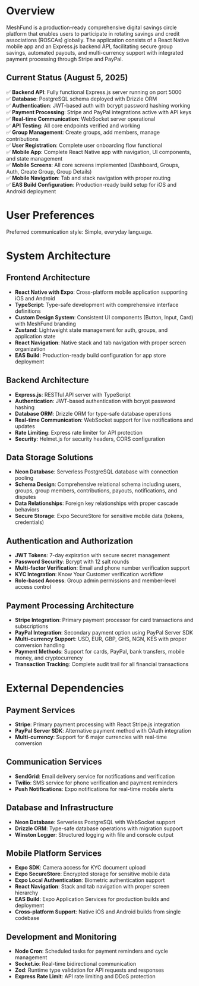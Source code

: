 # Overview

MeshFund is a production-ready comprehensive digital savings circle platform that enables users to participate in rotating savings and credit associations (ROSCAs) globally. The application consists of a React Native mobile app and an Express.js backend API, facilitating secure group savings, automated payouts, and multi-currency support with integrated payment processing through Stripe and PayPal.

## Current Status (August 5, 2025)
✅ **Backend API**: Fully functional Express.js server running on port 5000  
✅ **Database**: PostgreSQL schema deployed with Drizzle ORM  
✅ **Authentication**: JWT-based auth with bcrypt password hashing working  
✅ **Payment Processing**: Stripe and PayPal integrations active with API keys  
✅ **Real-time Communication**: WebSocket server operational  
✅ **API Testing**: All core endpoints verified and working  
✅ **Group Management**: Create groups, add members, manage contributions  
✅ **User Registration**: Complete user onboarding flow functional  
✅ **Mobile App**: Complete React Native app with navigation, UI components, and state management  
✅ **Mobile Screens**: All core screens implemented (Dashboard, Groups, Auth, Create Group, Group Details)  
✅ **Mobile Navigation**: Tab and stack navigation with proper routing  
✅ **EAS Build Configuration**: Production-ready build setup for iOS and Android deployment

# User Preferences

Preferred communication style: Simple, everyday language.

# System Architecture

## Frontend Architecture
- **React Native with Expo**: Cross-platform mobile application supporting iOS and Android
- **TypeScript**: Type-safe development with comprehensive interface definitions
- **Custom Design System**: Consistent UI components (Button, Input, Card) with MeshFund branding
- **Zustand**: Lightweight state management for auth, groups, and application state
- **React Navigation**: Native stack and tab navigation with proper screen organization
- **EAS Build**: Production-ready build configuration for app store deployment

## Backend Architecture
- **Express.js**: RESTful API server with TypeScript
- **Authentication**: JWT-based authentication with bcrypt password hashing
- **Database ORM**: Drizzle ORM for type-safe database operations
- **Real-time Communication**: WebSocket support for live notifications and updates
- **Rate Limiting**: Express rate limiter for API protection
- **Security**: Helmet.js for security headers, CORS configuration

## Data Storage Solutions
- **Neon Database**: Serverless PostgreSQL database with connection pooling
- **Schema Design**: Comprehensive relational schema including users, groups, group members, contributions, payouts, notifications, and disputes
- **Data Relationships**: Foreign key relationships with proper cascade behaviors
- **Secure Storage**: Expo SecureStore for sensitive mobile data (tokens, credentials)

## Authentication and Authorization
- **JWT Tokens**: 7-day expiration with secure secret management
- **Password Security**: Bcrypt with 12 salt rounds
- **Multi-factor Verification**: Email and phone number verification support
- **KYC Integration**: Know Your Customer verification workflow
- **Role-based Access**: Group admin permissions and member-level access control

## Payment Processing Architecture
- **Stripe Integration**: Primary payment processor for card transactions and subscriptions
- **PayPal Integration**: Secondary payment option using PayPal Server SDK
- **Multi-currency Support**: USD, EUR, GBP, GHS, NGN, KES with proper conversion handling
- **Payment Methods**: Support for cards, PayPal, bank transfers, mobile money, and cryptocurrency
- **Transaction Tracking**: Complete audit trail for all financial transactions

# External Dependencies

## Payment Services
- **Stripe**: Primary payment processing with React Stripe.js integration
- **PayPal Server SDK**: Alternative payment method with OAuth integration
- **Multi-currency**: Support for 6 major currencies with real-time conversion

## Communication Services
- **SendGrid**: Email delivery service for notifications and verification
- **Twilio**: SMS service for phone verification and payment reminders
- **Push Notifications**: Expo notifications for real-time mobile alerts

## Database and Infrastructure
- **Neon Database**: Serverless PostgreSQL with WebSocket support
- **Drizzle ORM**: Type-safe database operations with migration support
- **Winston Logger**: Structured logging with file and console output

## Mobile Platform Services
- **Expo SDK**: Camera access for KYC document upload
- **Expo SecureStore**: Encrypted storage for sensitive mobile data
- **Expo Local Authentication**: Biometric authentication support
- **React Navigation**: Stack and tab navigation with proper screen hierarchy
- **EAS Build**: Expo Application Services for production builds and deployment
- **Cross-platform Support**: Native iOS and Android builds from single codebase

## Development and Monitoring
- **Node Cron**: Scheduled tasks for payment reminders and cycle management
- **Socket.io**: Real-time bidirectional communication
- **Zod**: Runtime type validation for API requests and responses
- **Express Rate Limit**: API rate limiting and DDoS protection
